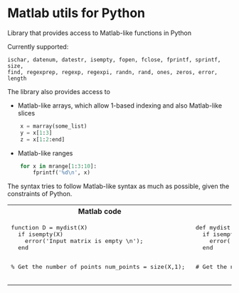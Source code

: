 # Matlab utils for Python
Library that provides access to Matlab-like functions in Python

Currently supported:

    ischar, datenum, datestr, isempty, fopen, fclose, fprintf, sprintf, size,
    find, regexprep, regexp, regexpi, randn, rand, ones, zeros, error, length

The library also provides access to 
* Matlab-like arrays, which allow 1-based indexing and also Matlab-like slices
```python
    x = marray(some_list)
    y = x[1:3]
    z = x[1:2:end]
```
* Matlab-like ranges
```python
    for x in mrange[1:3:10]:
        fprintf('%d\n', x)
```
The syntax tries to follow Matlab-like syntax as much as possible, given the constraints of Python.

<table>
<tr><th>Matlab code</th><th>Python code</th></tr>
<tr><td>
<pre lang="matlab">function D = mydist(X)      
  if isempty(X)
    error('Input matrix is empty \n');
  end
 
  % Get the number of points
  num_points = size(X,1);
  </pre>
</td><td>
<pre lang="python">
def mydist(X):
  if isempty(X):
    error('Input matrix is empty \n');
  end
  
  \# Get the number of points
  num_points = size(X,1); 
 </pre>
 </td></tr>
</table>



